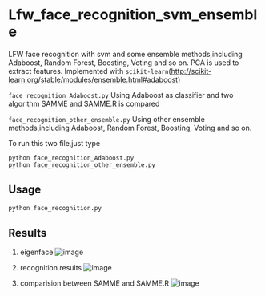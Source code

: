 # Lfw_face_recognition_svm_ensemble
LFW face recognition with svm and some ensemble methods,including Adaboost, Random Forest, Boosting, Voting and so on. PCA is used to extract features. Implemented with `scikit-learn`(http://scikit-learn.org/stable/modules/ensemble.html#adaboost)


`face_recognition_Adaboost.py`   Using Adaboost as classifier and two algorithm SAMME and SAMME.R is compared<br>

`face_recognition_other_ensemble.py` Using other ensemble methods,including Adaboost, Random Forest, Boosting, Voting and so on. 

To run this two file,just type <br> 

`python face_recognition_Adaboost.py` <br>
`python face_recognition_other_ensemble.py` <br>

Usage
--------------
```python
python face_recognition.py 
``` 
Results
---------------
1. eigenface
![image](https://github.com/zhangxd12/Lfw_face_recognition_svm_ensemble/raw/master/img/figure_2.png)

2. recognition results
![image](https://github.com/zhangxd12/Lfw_face_recognition_svm_ensemble/raw/master/img/figure_1.png)

3. comparision between SAMME and SAMME.R
![image](https://github.com/zhangxd12/Lfw_face_recognition_svm_ensemble/raw/master/img/figure_3.png)

